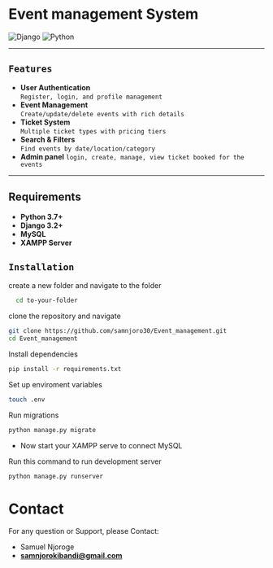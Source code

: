 # Event management System
![Django](https://img.shields.io/badge/Django-3.2-green.svg)
![Python](https://img.shields.io/badge/Python-3.8+-blue.svg)

***

## ```Features```

- **User Authentication**  
  `Register, login, and profile management`
- **Event Management**  
  `Create/update/delete events with rich details`
- **Ticket System**  
  `Multiple ticket types with pricing tiers`
- **Search & Filters**  
  `Find events by date/location/category`
- **Admin panel**
  `login, create, manage, view ticket booked for the  events`

***

## Requirements
 
 - **Python 3.7+**
 - **Django 3.2+**
 - **MySQL**
 - **XAMPP Server**


## ```Installation```
create a new folder and navigate to the folder
```bash
  cd to-your-folder
```
clone the repository and navigate
```bash
git clone https://github.com/samnjoro30/Event_management.git
cd Event_management
```
Install dependencies
```bash
pip install -r requirements.txt
```
Set up enviroment variables
```bash
touch .env
```
Run migrations
```bash
python manage.py migrate
```

- Now start your XAMPP serve to connect MySQL

Run this command to run development server
```bash
python manage.py runserver
```

# Contact
For any question or Support, please Contact:
 - Samuel Njoroge
 - **samnjorokibandi@gmail.com**